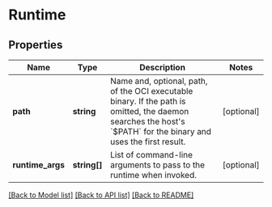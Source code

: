 # Runtime

## Properties
Name | Type | Description | Notes
------------ | ------------- | ------------- | -------------
**path** | **string** | Name and, optional, path, of the OCI executable binary.  If the path is omitted, the daemon searches the host&#39;s &#x60;$PATH&#x60; for the binary and uses the first result. | [optional] 
**runtime_args** | **string[]** | List of command-line arguments to pass to the runtime when invoked. | [optional] 

[[Back to Model list]](../README.md#documentation-for-models) [[Back to API list]](../README.md#documentation-for-api-endpoints) [[Back to README]](../README.md)


